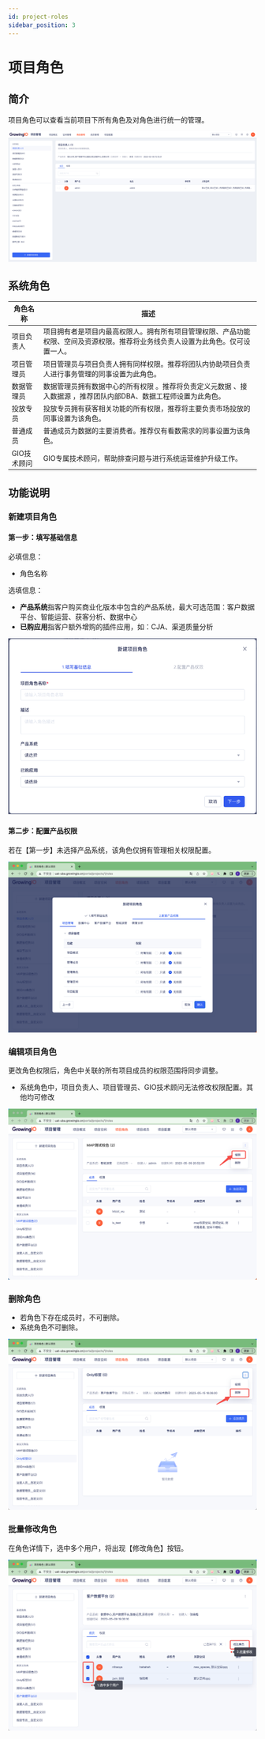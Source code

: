 ```yaml
---
id: project-roles
sidebar_position: 3
---
```


# 项目角色

## 简介

项目角色可以查看当前项目下所有角色及对角色进行统一的管理。

![图 3](/img/portal-_project-roles.png)  

## 系统角色

| 角色名称 | 描述 |
| ---| --- |
| 项目负责人|项目拥有者是项目内最高权限人。拥有所有项目管理权限、产品功能权限、空间及资源权限。推荐将业务线负责人设置为此角色。仅可设置一人。
|项目管理员|项目管理员与项目负责人拥有同样权限。推荐将团队内协助项目负责人进行事务管理的同事设置为此角色。
|数据管理员|数据管理员拥有数据中心的所有权限 。推荐将负责定义元数据 、接入数据源 ，推荐团队内部DBA、数据工程师设置为此角色。
|投放专员|投放专员拥有获客相关功能的所有权限，推荐将主要负责市场投放的同事设置为该角色。
|普通成员|普通成员为数据的主要消费者。推荐仅有看数需求的同事设置为该角色。
|GIO技术顾问| GIO专属技术顾问，帮助排查问题与进行系统运营维护升级工作。

## 功能说明

### 新建项目角色

#### 第一步：填写基础信息

必填信息：

* 角色名称

选填信息：

* **产品系统**指客户购买商业化版本中包含的产品系统，最大可选范围：客户数据平台、智能运营、获客分析、数据中心
* **已购应用**指客户额外增购的插件应用，如：CJA、渠道质量分析

![图 13](/img/tianxiejichuxinxi_project-roles.png)  

#### 第二步：配置产品权限

若在【第一步】未选择产品系统，该角色仅拥有管理相关权限配置。

![图 6](/img/dierbuxinjianjuese_project-roles.png)  

### 编辑项目角色

更改角色权限后，角色中关联的所有项目成员的权限范围将同步调整。

* 系统角色中，项目负责人、项目管理员、GIO技术顾问无法修改权限配置。其他均可修改

![图 7](/img/bianjixiangmujuese_project-roles.png) 

### 删除角色

* 若角色下存在成员时，不可删除。
* 系统角色不可删除。

![图 9](/img/shanchujuese_project-roles.png)  

### 批量修改角色

在角色详情下，选中多个用户，将出现【修改角色】按钮。

![图 10](/img/piliangxiugai_project-roles.png)  

